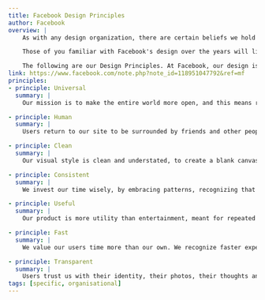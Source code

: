 ```yaml
---
title: Facebook Design Principles
author: Facebook
overview: |
    As with any design organization, there are certain beliefs we hold at Facebook, certain qualities that we strive for in our work. It's what enables us to debate whether something "Is Facebook" or "Isn't Facebook," it's what allows us to evaluate whether anything we're designing could be improved. It's our Design Principles, and today we're excited to share them with you.

    Those of you familiar with Facebook's design over the years will likely not find any of our principles surprising. All the same, we've found it helpful to have these defined and written out in words, to tell the story of how our design team works and how it may be different from other design organizations. Over time we hope to go more in-depth into each principle listed here and give examples of how we've used them in our day-to-day.

    The following are our Design Principles. At Facebook, our design is...
link: https://www.facebook.com/note.php?note_id=118951047792&ref=mf
principles:
- principle: Universal
  summary: |
    Our mission is to make the entire world more open, and this means reaching every corner, every person. So our design needs to work for everyone, every culture, every language, every device, every stage of life. This is why we build products that work for 90% of users and cut away features that only work for just a minority, even if we step back in the short term.

- principle: Human
  summary: |
    Users return to our site to be surrounded by friends and other people near to them. This is a central promise of our product, that the people you care about are all in one place. This is why our voice and visual style stay in the background, behind people’s voices, people’s faces, and people’s expression.

- principle: Clean
  summary: |
    Our visual style is clean and understated, to create a blank canvas on which our users live. A minimal, well-lit space encourages participation and honest transparent communication. Clean is the not the easiest approach to visual style. To the contrary, margins and type scale, washes and color become more important as we reduce the number of styles we rely on.

- principle: Consistent
  summary: |
    We invest our time wisely, by embracing patterns, recognizing that our usability is greatly improved when similar parts are expressed in similar ways. Our interactions speak to users with a single voice, building trust. Reduce, reuse, don’t redesign.

- principle: Useful
  summary: |
    Our product is more utility than entertainment, meant for repeated daily use, providing value efficiently. This is why our core interactions, the ones users engage daily, are streamlined, purged of unnecessary clicks and wasted space.

- principle: Fast
  summary: |
    We value our users time more than our own. We recognize faster experiences are more efficient and feel more effortless. As such, site performance is something our users should never notice. Our site should move as fast as we do.

- principle: Transparent
  summary: |
    Users trust us with their identity, their photos, their thoughts and conversation. We reciprocate with the utmost honesty and transparency. We are clear and up front about what’s happening and why.
tags: [specific, organisational]
---
```

